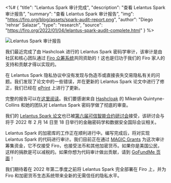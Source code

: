 <%# {
  "title": "Lelantus Spark 审计完成",
  "description": "查看 Lelantus Spark 审计报告",
  "summary": "查看 Lelantus Spark 审计报告",
  "img": "https://firo.org/blog/assets/spark-audit-report.png",
  "author": "Diego 'rehrar' Salazar",
  "type": "research",
  "source": "https://firo.org/2022/01/04/lelantus-spark-audit-complete.html"
} %>

![Lelantus Spark 审计报告](https://firo.org/blog/assets/spark-audit-report.png#size=8000x4000)

我们最近完成了由 Hashcloak 进行的 Lelantus Spark 密码学审计，该审计是由社区和核心团队通过 [Firo 众筹系统](https://fcs.firo.org/proposal/2)共同资助的！这也是归功于我们的 Firo 家人的支持和贡献才得以实现的。

在 Lelantus Spark 隐私协议中没有发现与伪造币或直接丧失交易隐私有关的问题。我们发现了论文中的一些错误，并在更新的 Lelantus Spark 论文中进行了修正，我们已经在 [ePrint](https://eprint.iacr.org/2021/1173) 上进行了更新。

完整的报告可以在[这里阅读](https://firo.org/about/research/papers/Lelantus_Spark_Audit_Report.pdf)。我们要感谢来自 [Hashcloak](https://hashcloak.com/) 的 Mikerah Quintyne-Collins 和她的团队对 Lelantus Spark 密码学做了彻底的审查。

我们的 [Lelantus Spark 论文](https://eprint.iacr.org/2021/1173)也已被[第六届可信智能合约研讨会](https://fc22.ifca.ai/wtsc/)接受，该研讨会与将于 2022 年 2 月 14 日至 18 日举行的金融密码学和数据安全国际会议相关。

Lelantus Spark 的加密库的工作正在顺利进行中。编写完成后，将对实现 Lelantus Spark 的代码进行审计。我们目前正在通过 [MAGIC Grants](https://magicgrants.org/Firo-Lelantus-Spark-Audit/) 为这次审计筹集资金，它不仅接受 Firo，也接受法币和其他加密货币。如果你是美国公民，这样的捐款是可以减税的。如果你想为代码审计做出贡献，请到 [GoFundMe 页面](https://www.gofundme.com/f/code-audit-for-lelantus-spark-in-firo)！

我们期待着在 2022 年第二季度之前将 Lelantus Spark 完全部署在 Firo 上，并为 Firo 和加密货币生态系统带来全新的无需信任的隐私水平。

